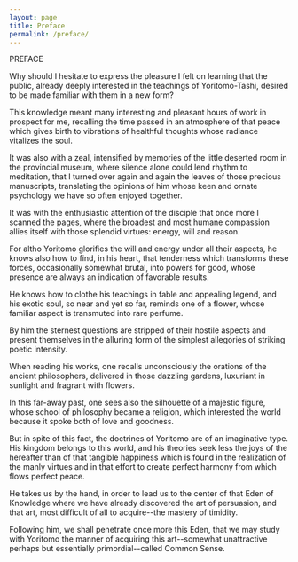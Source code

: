 ```yaml
---
layout: page
title: Preface
permalink: /preface/
---
```


PREFACE

Why should I hesitate to express the pleasure I felt on learning that
the public, already deeply interested in the teachings of
Yoritomo-Tashi, desired to be made familiar with them in a new form?

This knowledge meant many interesting and pleasant hours of work in
prospect for me, recalling the time passed in an atmosphere of that
peace which gives birth to vibrations of healthful thoughts whose
radiance vitalizes the soul.

It was also with a zeal, intensified by memories of the little deserted
room in the provincial museum, where silence alone could lend rhythm to
meditation, that I turned over again and again the leaves of those
precious manuscripts, translating the opinions of him whose keen and
ornate psychology we have so often enjoyed together.

It was with the enthusiastic attention of the disciple that once more I
scanned the pages, where the broadest and most humane compassion allies
itself with those splendid virtues: energy, will and reason.

For altho Yoritomo glorifies the will and energy under all their
aspects, he knows also how to find, in his heart, that tenderness which
transforms these forces, occasionally somewhat brutal, into powers for
good, whose presence are always an indication of favorable results.

He knows how to clothe his teachings in fable and appealing legend, and
his exotic soul, so near and yet so far, reminds one of a flower, whose
familiar aspect is transmuted into rare perfume.

By him the sternest questions are stripped of their hostile aspects and
present themselves in the alluring form of the simplest allegories of
striking poetic intensity.

When reading his works, one recalls unconsciously the orations of the
ancient philosophers, delivered in those dazzling gardens, luxuriant in
sunlight and fragrant with flowers.

In this far-away past, one sees also the silhouette of a majestic
figure, whose school of philosophy became a religion, which interested
the world because it spoke both of love and goodness.

But in spite of this fact, the doctrines of Yoritomo are of an
imaginative type. His kingdom belongs to this world, and his theories
seek less the joys of the hereafter than of that tangible happiness
which is found in the realization of the manly virtues and in that
effort to create perfect harmony from which flows perfect peace.

He takes us by the hand, in order to lead us to the center of that Eden
of Knowledge where we have already discovered the art of persuasion, and
that art, most difficult of all to acquire\--the mastery of timidity.

Following him, we shall penetrate once more this Eden, that we may study
with Yoritomo the manner of acquiring this art\--somewhat unattractive
perhaps but essentially primordial\--called Common Sense.